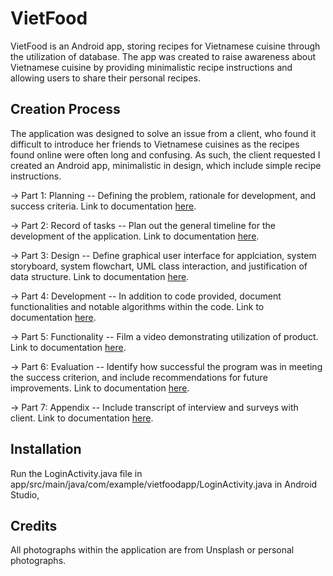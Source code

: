 # VietFood
VietFood is an Android app, storing recipes for Vietnamese cuisine through the utilization of database. The app was created to raise awareness about Vietnamese cuisine by providing minimalistic recipe instructions and allowing users to share their personal recipes.

## Creation Process
The application was designed to solve an issue from a client, who found it difficult to introduce her friends to Vietnamese cuisines as the recipes found online were often long and confusing. As such, the client requested I created an Android app, minimalistic in design, which include simple recipe instructions. 
  
  → Part 1: Planning -- Defining the problem, rationale for development, and success criteria. Link to documentation [here](https://docs.google.com/spreadsheets/d/1438jmc60yZ8WATKhLwyFUdHgVIiW7_MZ/edit?usp=share_link&ouid=101330821966771009685&rtpof=true&sd=true).
  
  → Part 2: Record of tasks -- Plan out the general timeline for the development of the application. Link to documentation [here](https://drive.google.com/file/d/1d13xU7pKH70bJd7o2isHXlXHEQT1yoqx/view?usp=share_link).
  
  → Part 3: Design -- Define graphical user interface for applciation, system storyboard, system flowchart, UML class interaction, and justification of data structure. Link to documentation [here](https://drive.google.com/file/d/1kEuhx1F4w5neoiH75izze_5pVVqrMrHA/view?usp=share_link).
  
  → Part 4: Development -- In addition to code provided, document functionalities and notable algorithms within the code. Link to documentation [here](https://drive.google.com/file/d/1kEuhx1F4w5neoiH75izze_5pVVqrMrHA/view?usp=share_link).
  
  → Part 5: Functionality -- Film a video demonstrating utilization of product. Link to documentation [here](https://drive.google.com/file/d/1RPXq99bkzUoTswDgIZrumVEP0qKt6ZGN/view?usp=share_link).
  
  → Part 6: Evaluation -- Identify how successful the program was in meeting the success criterion, and include recommendations for future improvements. Link to documentation [here](https://drive.google.com/file/d/1SnLudvq44n1GsjhLxQayz7TPwsSDcXN-/view?usp=share_link).
  
  → Part 7: Appendix -- Include transcript of interview and surveys with client. Link to documentation [here](https://drive.google.com/file/d/1U_cFFN4pyAuv2eTiPWhQmucSEWJqYBim/view?usp=share_link).

## Installation
Run the LoginActivity.java file in app/src/main/java/com/example/vietfoodapp/LoginActivity.java in Android Studio,

## Credits 
All photographs within the application are from Unsplash or personal photographs. 
